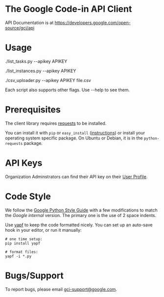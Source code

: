 
# The Google Code-in API Client

API Documentation is at https://developers.google.com/open-source/gci/api

# Usage

./list_tasks.py --apikey APIKEY

./list_instances.py --apikey APIKEY

./csv_uploader.py --apikey APIKEY file.csv

Each script also supports other flags.  Use --help to see them.

# Prerequisites

The client library requires
[requests](http://www.python-requests.org/) to be installed.

You can install it with `pip` or `easy_install`
([instructions](http://www.python-requests.org/en/latest/user/install/))
or install your operating system specific package.  On Ubuntu or
Debian, it is in the `python-requests` package.

# API Keys

Organization Adminstrators can find their API key on their
[User Profile](https://codein.withgoogle.com/).

# Code Style

We follow the [Google Python Style
Guide](https://google.github.io/styleguide/pyguide.html) with a few
modifications to match the *Google internal* version.  The primary one is the
use of 2 space indents.

Use [yapf](https://github.com/google/yapf) to keep the code formatted nicely.
You can set up an auto-save hook in your editor, or run it manually:

```shell
# one time setup:
pip install yapf

# format files:
yapf -i *.py
```

# Bugs/Support

To report bugs, please email [gci-support@google.com](mailto:gci-support@google.com).

